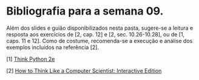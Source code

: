 # Bibliografia para a semana 09.

Além dos slides e guião disponibilizados nesta pasta,
sugere-se a leitura e resposta aos exercícios
de [2, cap. 12] e [2, sec. 10.26-10.28],
ou de [1, caps. 11 e 12].
Como de costume, recomenda-se a execução e análise dos exemplos
incluídos na referência [2].

[1] [Think Python 2e](http://greenteapress.com/wp/think-python-2e/)

[2] [How to Think Like a Computer Scientist: Interactive Edition](https://runestone.academy/runestone/static/thinkcspy/index.html)


